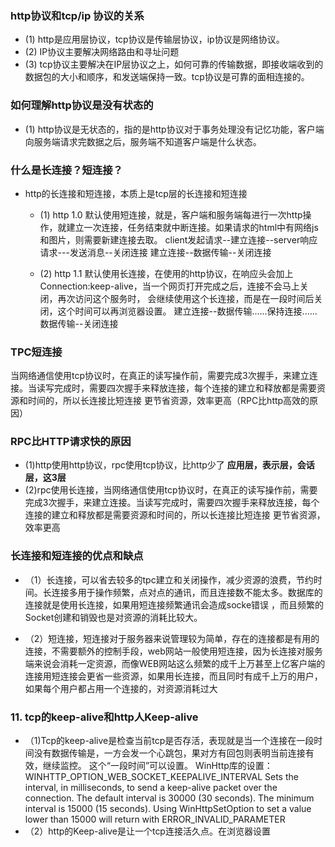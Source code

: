 ### http协议和tcp/ip 协议的关系
- (1) http是应用层协议，tcp协议是传输层协议，ip协议是网络协议。
- (2) IP协议主要解决网络路由和寻址问题
- (3) tcp协议主要解决在IP层协议之上，如何可靠的传输数据，即接收端收到的数据包的大小和顺序，和发送端保持一致。tcp协议是可靠的面相连接的。

### 如何理解http协议是没有状态的
- (1) http协议是无状态的，指的是http协议对于事务处理没有记忆功能，客户端向服务端请求完数据之后，服务端不知道客户端是什么状态。

### 什么是长连接？短连接？
- http的长连接和短连接，本质上是tcp层的长连接和短连接
  - (1) http 1.0 默认使用短连接，就是，客户端和服务端每进行一次http操作，就建立一次连接，任务结束就中断连接。如果请求的html中有网络js和图片，则需要新建连接去取。
    client发起请求--建立连接--server响应请求---发送消息--关闭连接 建立连接--数据传输--关闭连接

  - (2) http 1.1 默认使用长连接，在使用的http协议，在响应头会加上 Connection:keep-alive，当一个网页打开完成之后，连接不会马上关闭，再次访问这个服务时， 会继续使用这个长连接，而是在一段时间后关闭，这个时间可以再浏览器设置。
    建立连接--数据传输......保持连接......数据传输--关闭连接

### TPC短连接
当网络通信使用tcp协议时，在真正的读写操作前，需要完成3次握手，来建立连接。当读写完成时，需要四次握手来释放连接，每个连接的建立和释放都是需要资源和时间的，所以长连接比短连接
更节省资源，效率更高（RPC比http高效的原因）

### RPC比HTTP请求快的原因
- (1)http使用http协议，rpc使用tcp协议，比http少了 __应用层，表示层，会话层，这3层__
- (2)rpc使用长连接，当网络通信使用tcp协议时，在真正的读写操作前，需要完成3次握手，来建立连接。当读写完成时，需要四次握手来释放连接，每个连接的建立和释放都是需要资源和时间的，所以长连接比短连接
更节省资源，效率更高

### 长连接和短连接的优点和缺点

- （1）长连接，可以省去较多的tpc建立和关闭操作，减少资源的浪费，节约时间。长连接多用于操作频繁，点对点的通讯，而且连接数不能太多。数据库的连接就是使用长连接，如果用短连接频繁通讯会造成socke错误
，而且频繁的Socket创建和销毁也是对资源的消耗比较大。

- （2）短连接，短连接对于服务器来说管理较为简单，存在的连接都是有用的连接，不需要额外的控制手段，web网站一般使用短连接，因为长连接对服务端来说会消耗一定资源，而像WEB网站这么频繁的成千上万甚至上亿客户端的连接用短连接会更省一些资源，如果用长连接，而且同时有成千上万的用户，如果每个用户都占用一个连接的，对资源消耗过大

### 11. tcp的keep-alive和http人Keep-alive

- （1)Tcp的keep-alive是检查当前tcp是否存活，表现就是当一个连接在一段时间没有数据传输是，一方会发一个心跳包，果对方有回包则表明当前连接有效，继续监控。 这个“一段时间”可以设置。
    WinHttp库的设置： WINHTTP_OPTION_WEB_SOCKET_KEEPALIVE_INTERVAL
    Sets the interval, in milliseconds, to send a keep-alive packet over the connection. The default interval is 30000 (30 seconds). The minimum interval is 15000 (15 seconds). Using WinHttpSetOption to set a value lower than 15000 will return with ERROR_INVALID_PARAMETER
- （2）http的Keep-alive是让一个tcp连接活久点。在浏览器设置  